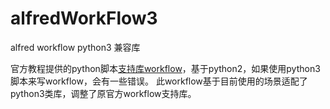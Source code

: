 # alfredWorkFlow3
alfred workflow python3 兼容库  

官方教程提供的python脚本[支持库workflow](https://github.com/deanishe/alfred-workflow)，基于python2，如果使用python3脚本来写workflow，会有一些错误。
此workflow基于目前使用的场景适配了python3类库，调整了原官方workflow支持库。
